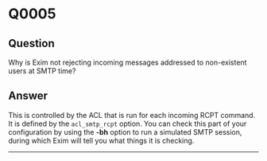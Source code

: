 Q0005
=====

Question
--------

Why is Exim not rejecting incoming messages addressed to non-existent
users at SMTP time?

Answer
------

This is controlled by the ACL that is run for each incoming RCPT
command. It is defined by the `acl_smtp_rcpt` option. You can check this
part of your configuration by using the **-bh** option to run a
simulated SMTP session, during which Exim will tell you what things it
is checking.

* * * * *
